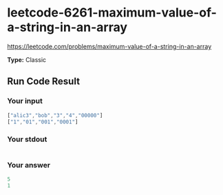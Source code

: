 # leetcode-6261-maximum-value-of-a-string-in-an-array

https://leetcode.com/problems/maximum-value-of-a-string-in-an-array

**Type:** Classic

## Run Code Result

### Your input

<!-- prettier-ignore -->
```js
["alic3","bob","3","4","00000"]
["1","01","001","0001"]
```

### Your stdout

<!-- prettier-ignore -->
```js
```

### Your answer

<!-- prettier-ignore -->
```js
5
1
```
